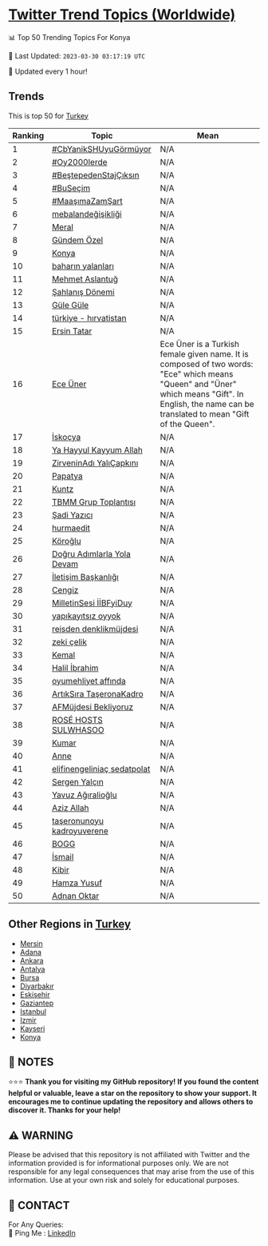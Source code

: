 [Twitter Trend Topics (Worldwide)](https://github.com/ErcinDedeoglu/Twitter-Trend-Topics)
==========


📊 Top 50 Trending Topics For Konya

📆 Last Updated: `2023-03-30 03:17:19 UTC`

🔧 Updated every 1 hour!


## Trends

This is top 50 for [Turkey](</Turkey>)

| Ranking | Topic | Mean |
| ------- | ------------ | ------------ |
| 1 | [#CbYanikSHUyuGörmüyor](http://twitter.com/search?q=%23CbYanikSHUyuG%c3%b6rm%c3%bcyor) | N/A |
| 2 | [#Oy2000lerde](http://twitter.com/search?q=%23Oy2000lerde) | N/A |
| 3 | [#BeştepedenStajÇıksın](http://twitter.com/search?q=%23Be%c5%9ftepedenStaj%c3%87%c4%b1ks%c4%b1n) | N/A |
| 4 | [#BuSeçim](http://twitter.com/search?q=%23BuSe%c3%a7im) | N/A |
| 5 | [#MaaşımaZamŞart](http://twitter.com/search?q=%23Maa%c5%9f%c4%b1maZam%c5%9eart) | N/A |
| 6 | [mebalandeğişikliği](http://twitter.com/search?q=mebalande%c4%9fi%c5%9fikli%c4%9fi) | N/A |
| 7 | [Meral](http://twitter.com/search?q=Meral) | N/A |
| 8 | [Gündem Özel](http://twitter.com/search?q=G%c3%bcndem+%c3%96zel) | N/A |
| 9 | [Konya](http://twitter.com/search?q=Konya) | N/A |
| 10 | [baharın yalanları](http://twitter.com/search?q=bahar%c4%b1n+yalanlar%c4%b1) | N/A |
| 11 | [Mehmet Aslantuğ](http://twitter.com/search?q=Mehmet+Aslantu%c4%9f) | N/A |
| 12 | [Şahlanış Dönemi](http://twitter.com/search?q=%c5%9eahlan%c4%b1%c5%9f+D%c3%b6nemi) | N/A |
| 13 | [Güle Güle](http://twitter.com/search?q=G%c3%bcle+G%c3%bcle) | N/A |
| 14 | [türkiye - hırvatistan](http://twitter.com/search?q=t%c3%bcrkiye+-+h%c4%b1rvatistan) | N/A |
| 15 | [Ersin Tatar](http://twitter.com/search?q=Ersin+Tatar) | N/A |
| 16 | [Ece Üner](http://twitter.com/search?q=Ece+%c3%9cner) | Ece Üner is a Turkish female given name. It is composed of two words: "Ece" which means "Queen" and "Üner" which means "Gift". In English, the name can be translated to mean "Gift of the Queen". |
| 17 | [İskoçya](http://twitter.com/search?q=%c4%b0sko%c3%a7ya) | N/A |
| 18 | [Ya Hayyul Kayyum Allah](http://twitter.com/search?q=Ya+Hayyul+Kayyum+Allah) | N/A |
| 19 | [ZirveninAdı YalıÇapkını](http://twitter.com/search?q=ZirveninAd%c4%b1+Yal%c4%b1%c3%87apk%c4%b1n%c4%b1) | N/A |
| 20 | [Papatya](http://twitter.com/search?q=Papatya) | N/A |
| 21 | [Kuntz](http://twitter.com/search?q=Kuntz) | N/A |
| 22 | [TBMM Grup Toplantısı](http://twitter.com/search?q=TBMM+Grup+Toplant%c4%b1s%c4%b1) | N/A |
| 23 | [Şadi Yazıcı](http://twitter.com/search?q=%c5%9eadi+Yaz%c4%b1c%c4%b1) | N/A |
| 24 | [hurmaedit](http://twitter.com/search?q=hurmaedit) | N/A |
| 25 | [Köroğlu](http://twitter.com/search?q=K%c3%b6ro%c4%9flu) | N/A |
| 26 | [Doğru Adımlarla Yola Devam](http://twitter.com/search?q=Do%c4%9fru+Ad%c4%b1mlarla+Yola+Devam) | N/A |
| 27 | [İletişim Başkanlığı](http://twitter.com/search?q=%c4%b0leti%c5%9fim+Ba%c5%9fkanl%c4%b1%c4%9f%c4%b1) | N/A |
| 28 | [Cengiz](http://twitter.com/search?q=Cengiz) | N/A |
| 29 | [MilletinSesi İİBFyiDuy](http://twitter.com/search?q=MilletinSesi+%c4%b0%c4%b0BFyiDuy) | N/A |
| 30 | [yapıkayıtsız oyyok](http://twitter.com/search?q=yap%c4%b1kay%c4%b1ts%c4%b1z+oyyok) | N/A |
| 31 | [reisden denklikmüjdesi](http://twitter.com/search?q=reisden+denklikm%c3%bcjdesi) | N/A |
| 32 | [zeki çelik](http://twitter.com/search?q=zeki+%c3%a7elik) | N/A |
| 33 | [Kemal](http://twitter.com/search?q=Kemal) | N/A |
| 34 | [Halil İbrahim](http://twitter.com/search?q=Halil+%c4%b0brahim) | N/A |
| 35 | [oyumehliyet affında](http://twitter.com/search?q=oyumehliyet+aff%c4%b1nda) | N/A |
| 36 | [ArtıkSıra TaşeronaKadro](http://twitter.com/search?q=Art%c4%b1kS%c4%b1ra+Ta%c5%9feronaKadro) | N/A |
| 37 | [AFMüjdesi Bekliyoruz](http://twitter.com/search?q=AFM%c3%bcjdesi+Bekliyoruz) | N/A |
| 38 | [ROSÉ HOSTS SULWHASOO](http://twitter.com/search?q=ROS%c3%89+HOSTS+SULWHASOO) | N/A |
| 39 | [Kumar](http://twitter.com/search?q=Kumar) | N/A |
| 40 | [Anne](http://twitter.com/search?q=Anne) | N/A |
| 41 | [elifinengeliniaç sedatpolat](http://twitter.com/search?q=elifinengelinia%c3%a7+sedatpolat) | N/A |
| 42 | [Sergen Yalçın](http://twitter.com/search?q=Sergen+Yal%c3%a7%c4%b1n) | N/A |
| 43 | [Yavuz Ağıralioğlu](http://twitter.com/search?q=Yavuz+A%c4%9f%c4%b1ralio%c4%9flu) | N/A |
| 44 | [Aziz Allah](http://twitter.com/search?q=Aziz+Allah) | N/A |
| 45 | [taşeronunoyu kadroyuverene](http://twitter.com/search?q=ta%c5%9feronunoyu+kadroyuverene) | N/A |
| 46 | [BOGG](http://twitter.com/search?q=BOGG) | N/A |
| 47 | [İsmail](http://twitter.com/search?q=%c4%b0smail) | N/A |
| 48 | [Kibir](http://twitter.com/search?q=Kibir) | N/A |
| 49 | [Hamza Yusuf](http://twitter.com/search?q=Hamza+Yusuf) | N/A |
| 50 | [Adnan Oktar](http://twitter.com/search?q=Adnan+Oktar) | N/A |



## Other Regions in [Turkey](</Turkey>)

* [Mersin](</Turkey/Mersin.md>)
* [Adana](</Turkey/Adana.md>)
* [Ankara](</Turkey/Ankara.md>)
* [Antalya](</Turkey/Antalya.md>)
* [Bursa](</Turkey/Bursa.md>)
* [Diyarbakır](</Turkey/Diyarbakır.md>)
* [Eskişehir](</Turkey/Eskişehir.md>)
* [Gaziantep](</Turkey/Gaziantep.md>)
* [Istanbul](</Turkey/Istanbul.md>)
* [Izmir](</Turkey/Izmir.md>)
* [Kayseri](</Turkey/Kayseri.md>)
* [Konya](</Turkey/Konya.md>)



## 📝 NOTES

⭐⭐⭐ **Thank you for visiting my GitHub repository! If you found the content helpful or valuable, leave a star on the repository to show your support. It encourages me to continue updating the repository and allows others to discover it. Thanks for your help!**


## ⚠️ WARNING

Please be advised that this repository is not affiliated with Twitter and the information provided is for informational purposes only. We are not responsible for any legal consequences that may arise from the use of this information. Use at your own risk and solely for educational purposes.


## 📨 CONTACT

 For Any Queries:  
            🏓 Ping Me : [LinkedIn](https://www.linkedin.com/in/ercindedeoglu/)
